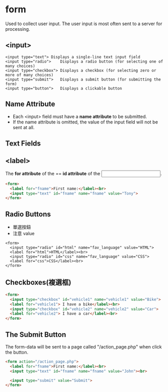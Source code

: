 # form
Used to collect user input. The user input is most often sent to a server for processing.

## \<input>
```
<input type="text">	Displays a single-line text input field
<input type="radio">	Displays a radio button (for selecting one of many choices)
<input type="checkbox">	Displays a checkbox (for selecting zero or more of many choices)
<input type="submit">	Displays a submit button (for submitting the form)
<input type="button">	Displays a clickable button
```
## Name Attribute
- Each \<input> field must have a **name attribute** to be submitted.
- If the name attribute is omitted, the value of the input field will not be sent at all.
## Text Fields
## \<label>
The **for attribute** of the <label>  == **id attribute** of the <input>.
```html
<form>
  <label for="fname">First name:</label><br>
  <input type="text" id="fname" name="fname" value="Tony">
</form>
```
## Radio Buttons
- 單選按鈕
- 注意 value
```
<form>
  <input type="radio" id="html" name="fav_language" value="HTML">
  <label for="html">HTML</label><br>
  <input type="radio" id="css" name="fav_language" value="CSS">
  <label for="css">CSS</label><br>
</form> 
```
## Checkboxes(複選框)
```html
<form>
  <input type="checkbox" id="vehicle1" name="vehicle1" value="Bike">
  <label for="vehicle1"> I have a bike</label><br>
  <input type="checkbox" id="vehicle2" name="vehicle2" value="Car">
  <label for="vehicle2"> I have a car</label><br>
</form> 

```
## The Submit Button
The form-data will be sent to a page called "/action_page.php" when click the button.
```html
<form action="/action_page.php">
  <label for="fname">First name:</label><br>
  <input type="text" id="fname" name="fname" value="John"><br>

  <input type="submit" value="Submit">
</form> 
```
